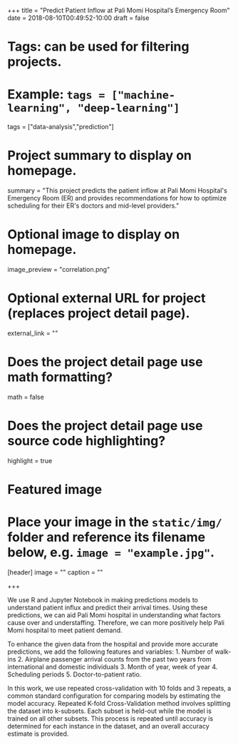 +++
title = "Predict Patient Inflow at Pali Momi Hospital’s Emergency Room"
date = 2018-08-10T00:49:52-10:00
draft = false

# Tags: can be used for filtering projects.
# Example: `tags = ["machine-learning", "deep-learning"]`
tags = ["data-analysis","prediction"]

# Project summary to display on homepage.
summary = "This project predicts the patient inflow at Pali Momi Hospital's Emergency Room (ER) and provides recommendations for how to optimize scheduling for their ER's doctors and mid-level providers."

# Optional image to display on homepage.
image_preview = "correlation.png"

# Optional external URL for project (replaces project detail page).
external_link = ""

# Does the project detail page use math formatting?
math = false

# Does the project detail page use source code highlighting?
highlight = true

# Featured image
# Place your image in the `static/img/` folder and reference its filename below, e.g. `image = "example.jpg"`.
[header]
image = ""
caption = ""

+++

We use R and Jupyter Notebook in making predictions models to understand patient influx and predict their arrival times. Using these predictions, we can aid Pali Momi hospital in understanding what factors cause over and understaffing. Therefore, we can more positively help Pali Momi hospital to meet patient demand. 

To enhance the given data from the hospital and provide more accurate predictions, we add the following features and variables: 1. Number of walk-ins 2. Airplane passenger arrival counts from the past two years from international and domestic individuals 3. Month of year, week of year 4. Scheduling periods 5. Doctor-to-patient ratio.

In this work, we use repeated cross-validation with 10 folds and 3 repeats, a common standard configuration for comparing models by estimating the model accuracy.  Repeated K-fold Cross-Validation method involves splitting the dataset into k-subsets. Each subset is held-out while the model is trained on all other subsets. This process is repeated until accuracy is determined for each instance in the dataset, and an overall accuracy estimate is provided. 




 

